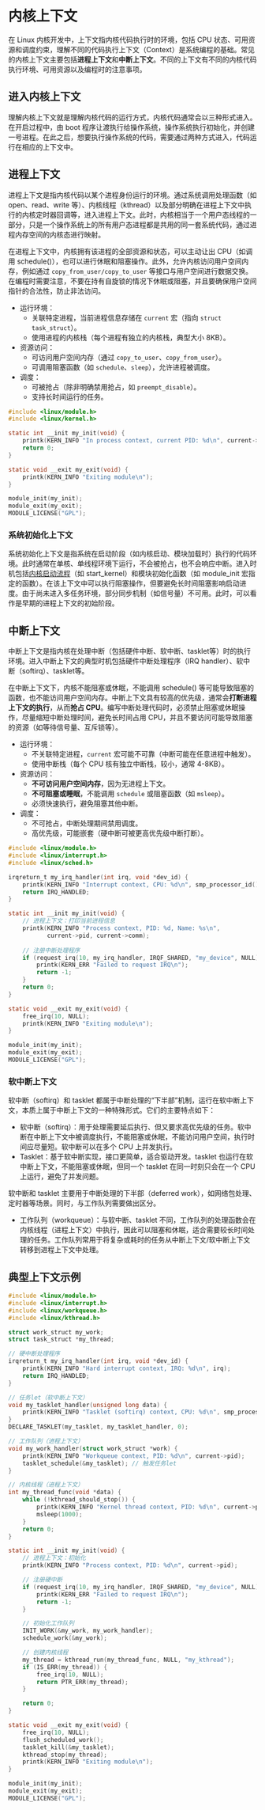 # 内核上下文
在 Linux 内核开发中，上下文指内核代码执行时的环境，包括 CPU 状态、可用资源和调度约束，理解不同的代码执行上下文（Context）是系统编程的基础。常见的内核上下文主要包括**进程上下文**和**中断上下文**。不同的上下文有不同的内核代码执行环境、可用资源以及编程时的注意事项。

## 进入内核上下文
理解内核上下文就是理解内核代码的运行方式，内核代码通常会以三种形式进入。在开启过程中，由 boot 程序让渡执行给操作系统，操作系统执行初始化，并创建一号进程。在此之后，想要执行操作系统的代码，需要通过两种方式进入，代码运行在相应的上下文中。

## 进程上下文
进程上下文是指内核代码以某个进程身份运行的环境。通过系统调用处理函数（如 open、read、write 等）、内核线程（kthread）以及部分明确在进程上下文中执行的内核定时器回调等，进入进程上下文。此时，内核相当于一个用户态线程的一部分，只是一个操作系统上的所有用户态进程都是共用的同一套系统代码，通过进程内存空间的内核态进行映射。

在进程上下文中，内核拥有该进程的全部资源和状态，可以主动让出 CPU（如调用 schedule()），也可以进行休眠和阻塞操作。此外，允许内核访问用户空间内存，例如通过 `copy_from_user/copy_to_user` 等接口与用户空间进行数据交换。在编程时需要注意，不要在持有自旋锁的情况下休眠或阻塞，并且要确保用户空间指针的合法性，防止非法访问。

- 运行环境：
  - 关联特定进程，当前进程信息存储在 `current` 宏（指向 `struct task_struct`）。
  - 使用进程的内核栈（每个进程有独立的内核栈，典型大小 8KB）。
- 资源访问：
  - 可访问用户空间内存（通过 `copy_to_user`、`copy_from_user`）。
  - 可调用阻塞函数（如 `schedule`、`sleep`），允许进程被调度。
- 调度：
  - 可被抢占（除非明确禁用抢占，如 `preempt_disable`）。
  - 支持长时间运行的任务。

```c
#include <linux/module.h>
#include <linux/kernel.h>

static int __init my_init(void) {
    printk(KERN_INFO "In process context, current PID: %d\n", current->pid);
    return 0;
}

static void __exit my_exit(void) {
    printk(KERN_INFO "Exiting module\n");
}

module_init(my_init);
module_exit(my_exit);
MODULE_LICENSE("GPL");
```

### 系统初始化上下文
系统初始化上下文是指系统在启动阶段（如内核启动、模块加载时）执行的代码环境。此时通常在单核、单线程环境下运行，不会被抢占，也不会响应中断。进入时机包括[内核启动流程](../power/boot)（如 start_kernel）和模块初始化函数（如 module_init 宏指定的函数）。在该上下文中可以执行阻塞操作，但要避免长时间阻塞影响启动进度。由于尚未进入多任务环境，部分同步机制（如信号量）不可用。此时，可以看作是早期的进程上下文的初始阶段。

## 中断上下文
中断上下文是指内核在处理中断（包括硬件中断、软中断、tasklet等）时的执行环境。进入中断上下文的典型时机包括硬件中断处理程序（IRQ handler）、软中断（softirq）、tasklet等。

在中断上下文下，内核不能阻塞或休眠，不能调用 schedule() 等可能导致阻塞的函数，也不能访问用户空间内存。中断上下文具有较高的优先级，通常会**打断进程上下文的执行**，从而**抢占 CPU**。编写中断处理代码时，必须禁止阻塞或休眠操作，尽量缩短中断处理时间，避免长时间占用 CPU，并且不要访问可能导致阻塞的资源（如等待信号量、互斥锁等）。

- 运行环境：
  - 不关联特定进程，`current` 宏可能不可靠（中断可能在任意进程中触发）。
  - 使用中断栈（每个 CPU 核有独立中断栈，较小，通常 4-8KB）。
- 资源访问：
  - **不可访问用户空间内存**，因为无进程上下文。
  - **不可阻塞或睡眠**，不能调用 `schedule` 或阻塞函数（如 `msleep`）。
  - 必须快速执行，避免阻塞其他中断。
- 调度：
  - 不可抢占，中断处理期间禁用调度。
  - 高优先级，可能嵌套（硬中断可被更高优先级中断打断）。

```c
#include <linux/module.h>
#include <linux/interrupt.h>
#include <linux/sched.h>

irqreturn_t my_irq_handler(int irq, void *dev_id) {
    printk(KERN_INFO "Interrupt context, CPU: %d\n", smp_processor_id());
    return IRQ_HANDLED;
}

static int __init my_init(void) {
    // 进程上下文：打印当前进程信息
    printk(KERN_INFO "Process context, PID: %d, Name: %s\n", 
           current->pid, current->comm);
    
    // 注册中断处理程序
    if (request_irq(10, my_irq_handler, IRQF_SHARED, "my_device", NULL)) {
        printk(KERN_ERR "Failed to request IRQ\n");
        return -1;
    }
    return 0;
}

static void __exit my_exit(void) {
    free_irq(10, NULL);
    printk(KERN_INFO "Exiting module\n");
}

module_init(my_init);
module_exit(my_exit);
MODULE_LICENSE("GPL");
```

### 软中断上下文
软中断（softirq）和 tasklet 都属于中断处理的“下半部”机制，运行在软中断上下文，本质上属于中断上下文的一种特殊形式。它们的主要特点如下：

- 软中断（softirq）：用于处理需要延后执行、但又要求高优先级的任务。软中断在中断上下文中被调度执行，不能阻塞或休眠，不能访问用户空间，执行时间应尽量短。软中断可以在多个 CPU 上并发执行。
- Tasklet：基于软中断实现，接口更简单，适合驱动开发。tasklet 也运行在软中断上下文，不能阻塞或休眠，但同一个 tasklet 在同一时刻只会在一个 CPU 上运行，避免了并发问题。

软中断和 tasklet 主要用于中断处理的下半部（deferred work），如网络包处理、定时器等场景。同时，与工作队列需要做出区分。

- 工作队列（workqueue）：与软中断、tasklet 不同，工作队列的处理函数会在内核线程（进程上下文）中执行，因此可以阻塞和休眠，适合需要较长时间处理的任务。工作队列常用于将复杂或耗时的任务从中断上下文/软中断上下文转移到进程上下文中处理。

## 典型上下文示例
```c
#include <linux/module.h>
#include <linux/interrupt.h>
#include <linux/workqueue.h>
#include <linux/kthread.h>

struct work_struct my_work;
struct task_struct *my_thread;

// 硬中断处理程序
irqreturn_t my_irq_handler(int irq, void *dev_id) {
    printk(KERN_INFO "Hard interrupt context, IRQ: %d\n", irq);
    return IRQ_HANDLED;
}

// 任务let（软中断上下文）
void my_tasklet_handler(unsigned long data) {
    printk(KERN_INFO "Tasklet (softirq) context, CPU: %d\n", smp_processor_id());
}
DECLARE_TASKLET(my_tasklet, my_tasklet_handler, 0);

// 工作队列（进程上下文）
void my_work_handler(struct work_struct *work) {
    printk(KERN_INFO "Workqueue context, PID: %d\n", current->pid);
    tasklet_schedule(&my_tasklet); // 触发任务let
}

// 内核线程（进程上下文）
int my_thread_func(void *data) {
    while (!kthread_should_stop()) {
        printk(KERN_INFO "Kernel thread context, PID: %d\n", current->pid);
        msleep(1000);
    }
    return 0;
}

static int __init my_init(void) {
    // 进程上下文：初始化
    printk(KERN_INFO "Process context, PID: %d\n", current->pid);

    // 注册硬中断
    if (request_irq(10, my_irq_handler, IRQF_SHARED, "my_device", NULL)) {
        printk(KERN_ERR "Failed to request IRQ\n");
        return -1;
    }

    // 初始化工作队列
    INIT_WORK(&my_work, my_work_handler);
    schedule_work(&my_work);

    // 创建内核线程
    my_thread = kthread_run(my_thread_func, NULL, "my_kthread");
    if (IS_ERR(my_thread)) {
        free_irq(10, NULL);
        return PTR_ERR(my_thread);
    }

    return 0;
}

static void __exit my_exit(void) {
    free_irq(10, NULL);
    flush_scheduled_work();
    tasklet_kill(&my_tasklet);
    kthread_stop(my_thread);
    printk(KERN_INFO "Exiting module\n");
}

module_init(my_init);
module_exit(my_exit);
MODULE_LICENSE("GPL");
```
